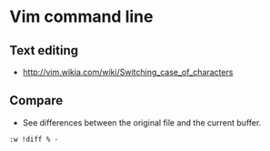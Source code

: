 # Vim command line

## Text editing
- http://vim.wikia.com/wiki/Switching_case_of_characters

## Compare
- See differences between the original file and the current buffer.
```
:w !diff % -
```
